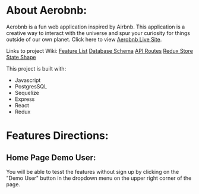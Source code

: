# About Aerobnb:
Aerobnb is a fun web application inspired by Airbnb. This application is a creative way to interact with the universe and spur your curiosity for things outside of our own planet.
Click here to view [Aerobnb Live Site](https://airbnb-clone-dg.herokuapp.com/).

Links to project Wiki:
[Feature List](https://github.com/Dogallow/AirBnb-Clone/wiki/Features)
[Database Schema](https://github.com/Dogallow/AirBnb-Clone/wiki/Database-Schema)
[API Routes](https://github.com/Dogallow/AirBnb-Clone/wiki/API-Documentation)
[Redux Store State Shape](https://github.com/Dogallow/AirBnb-Clone/wiki/Redux-Store-Shape)



This project is built with:
- Javascript
- PostgresSQL
- Sequelize
- Express
- React
- Redux

# Features Directions:

## Home Page Demo User:
You will be able to tesst the features without sign up by clicking on the "Demo User" button in the dropdown menu on the upper right corner of the page.
